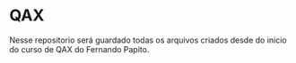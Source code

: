 # QAX

Nesse repositorio será guardado todas os arquivos criados desde do inicio do curso de QAX do Fernando Papito.
